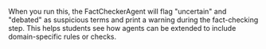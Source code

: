 When you run this, the FactCheckerAgent will flag "uncertain" and "debated" as suspicious terms and print a warning during the fact-checking step. This helps students see how agents can be extended to include domain-specific rules or checks.